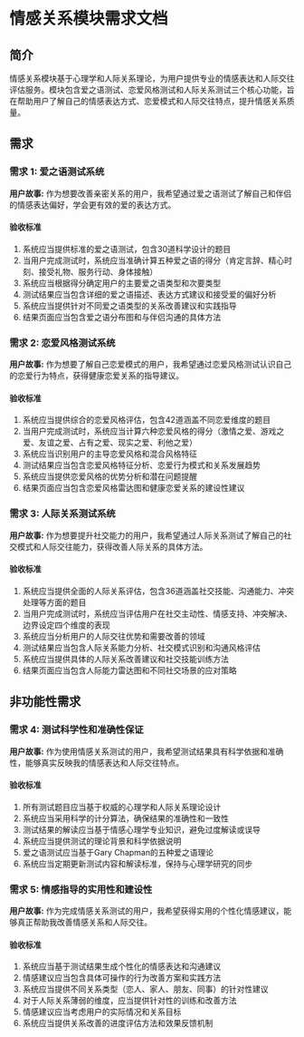 # 情感关系模块需求文档

## 简介

情感关系模块基于心理学和人际关系理论，为用户提供专业的情感表达和人际交往评估服务。模块包含爱之语测试、恋爱风格测试和人际关系测试三个核心功能，旨在帮助用户了解自己的情感表达方式、恋爱模式和人际交往特点，提升情感关系质量。

## 需求

### 需求 1: 爱之语测试系统

**用户故事:** 作为想要改善亲密关系的用户，我希望通过爱之语测试了解自己和伴侣的情感表达偏好，学会更有效的爱的表达方式。

#### 验收标准

1. 系统应当提供标准的爱之语测试，包含30道科学设计的题目
2. 当用户完成测试时，系统应当准确计算五种爱之语的得分（肯定言辞、精心时刻、接受礼物、服务行动、身体接触）
3. 系统应当根据得分确定用户的主要爱之语类型和次要类型
4. 测试结果应当包含详细的爱之语描述、表达方式建议和接受爱的偏好分析
5. 系统应当提供针对不同爱之语类型的关系改善建议和实践指导
6. 结果页面应当包含爱之语分布图和与伴侣沟通的具体方法

### 需求 2: 恋爱风格测试系统

**用户故事:** 作为想要了解自己恋爱模式的用户，我希望通过恋爱风格测试认识自己的恋爱行为特点，获得健康恋爱关系的指导建议。

#### 验收标准

1. 系统应当提供综合的恋爱风格评估，包含42道涵盖不同恋爱维度的题目
2. 当用户完成测试时，系统应当计算六种恋爱风格的得分（激情之爱、游戏之爱、友谊之爱、占有之爱、现实之爱、利他之爱）
3. 系统应当识别用户的主导恋爱风格和混合风格特征
4. 测试结果应当包含恋爱风格特征分析、恋爱行为模式和关系发展趋势
5. 系统应当提供恋爱风格的优势分析和潜在问题提醒
6. 结果页面应当包含恋爱风格雷达图和健康恋爱关系的建设性建议

### 需求 3: 人际关系测试系统

**用户故事:** 作为想要提升社交能力的用户，我希望通过人际关系测试了解自己的社交模式和人际交往能力，获得改善人际关系的具体方法。

#### 验收标准

1. 系统应当提供全面的人际关系评估，包含36道涵盖社交技能、沟通能力、冲突处理等方面的题目
2. 当用户完成测试时，系统应当评估用户在社交主动性、情感支持、冲突解决、边界设定四个维度的表现
3. 系统应当分析用户的人际交往优势和需要改善的领域
4. 测试结果应当包含人际关系能力分析、社交模式识别和沟通风格评估
5. 系统应当提供具体的人际关系改善建议和社交技能训练方法
6. 结果页面应当包含人际能力雷达图和不同社交场景的应对策略

## 非功能性需求

### 需求 4: 测试科学性和准确性保证

**用户故事:** 作为使用情感关系测试的用户，我希望测试结果具有科学依据和准确性，能够真实反映我的情感表达和人际交往特点。

#### 验收标准

1. 所有测试题目应当基于权威的心理学和人际关系理论设计
2. 系统应当采用科学的计分算法，确保结果的准确性和一致性
3. 测试结果的解读应当基于情感心理学专业知识，避免过度解读或误导
4. 系统应当提供测试的理论背景和科学依据说明
5. 爱之语测试应当基于Gary Chapman的五种爱之语理论
6. 系统应当定期更新测试内容和解读标准，保持与心理学研究的同步

### 需求 5: 情感指导的实用性和建设性

**用户故事:** 作为完成情感关系测试的用户，我希望获得实用的个性化情感建议，能够真正帮助我改善情感关系和人际交往。

#### 验收标准

1. 系统应当基于测试结果生成个性化的情感表达和沟通建议
2. 情感建议应当包含具体可操作的行为改善方案和实践方法
3. 系统应当提供不同关系类型（恋人、家人、朋友、同事）的针对性建议
4. 对于人际关系薄弱的维度，应当提供针对性的训练和改善方法
5. 情感建议应当考虑用户的实际情况和关系目标
6. 系统应当提供关系改善的进度评估方法和效果反馈机制
